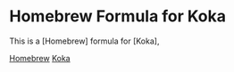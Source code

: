 # Homebrew Formula for Koka

This is a [Homebrew] formula for [Koka], 

[Homebrew](https://brew.sh/)
[Koka](https://github.com/koka-lang/koka)
